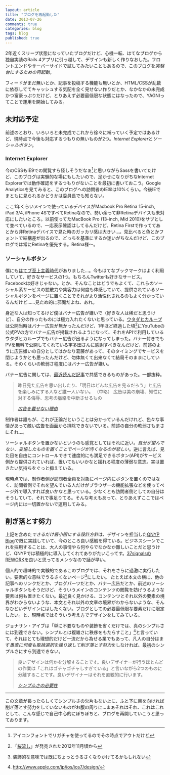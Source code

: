 ```yaml
---
layout: article
title: "ブログを再起動した"
date: 2013-07-26
comments: true
categories: blog
tags: blog
published: true
---
```


2年近くスリープ状態になっていたブログだけど、心機一転、はてなブログから独自実装のRails 4アプリに引っ越して、デザインも新しく作りなおした。フロントエンドやサーバーサイドで試してみたいこともあるので、このブログを*実験台にするための再起動*。

フィードがまだ無いとか、記事を投稿する機能も無いとか、HTML/CSSが乱数に依存しててキャッシュする気配を全く見せない作りだとか、なかなかの未完成かつ富豪っぷりだけど、とりあえず必要最低限な状態にはなったので、YAGNIってことで運用を開始してみる。

<!-- READMORE -->


## 未対応予定

前述のとおり、いろいろと未完成でこれから徐々に補っていく予定ではあるけど、現時点で今後も対応するつもりの無いものが2つ。*Internet Explorer*と*ソーシャルボタン*。


### Internet Explorer

今のCSSもIE9での閲覧すら怪しそうだなぁ[^1]と思いながらSassを書いてたけど、このブログは実験的な場にもしたいので、足かせになりがちなInternet Explorerでは動作確認をするつもりがないことを最初に書いておこう。Google Analyticsを見てみると、このブログへの訪問者のIE率は10%くらい。今後IEでまともに見られるかどうかは委員長でも知らない。

ここ1年くらいメインで使っているデバイスがMacbook Pro Retina 15-inch, iPad 3/4, iPhone 4SですべてRetinaなので、勢い余って非Retinaデバイスも未対応にしたいところ。以前使ってたMacBook Pro (13-inch, Mid 2010)をサブとして並べているので、一応表示確認はしてるんだけど、Retina Firstで作っててあとから非Retinaデバイスで見た時のガッカリ感は大きい…。見比べると色とかフォントで結構差が出るので、どっちを基準にするか迷いがちなんだけど、このブログでは常にRetinaを優先する。Retina様〜。


### ソーシャルボタン

僕にも[はてブ至上主義時代](/2011/05/20/blog-hotentry-yay)がありました…。今もはてなブックマークはよく利用していて、好きなサービスの1つ。もちろんTwitterも好きなサービス。Facebookは好きじゃない。とか、そんなことはどうでもよくて、これらのソーシャル系サービスの拡散力や集客力は何度も体感していて、提供されているソーシャルボタンをページに置くことでそれがより活性化されるのもよく分かっているんだけど……見ため的に邪魔だよね、あれ。

身近な人は知ってるけど僕はバナー広告が嫌いで（好きな人は稀だと思うけど）、自分の作ったものには極力入れたくないと思っている。[ウタダヒカループ](/2011/08/11/uhloop)は公開当時はバナー広告が無かったんだけど、1年ほど経過した頃[^2]にYouTubeの公式PVの方でバナー広告が掲載されるようになって、それをAPIで利用しているウタダヒカループでもバナー広告が出るようになってしまった。バナー付きでもPVを無料で公開してくれている宇多田さんに感謝すべきなんだけど、前述のように広告嫌いの自分としてはかなり葛藤があって、そのタイミングでサービスを閉じようかとも思ったんだけど、勿体無くて出来なくて結局そのままにしている。そのくらいの軟弱さ程度にはバナー広告が嫌い。

バナー広告に関しては、[最近読んだ記事](http://blog.whatsapp.com/index.php/2012/06/why-we-dont-sell-ads/?lang=ja)で共感できるものがあった。一部抜粋。

> 昨日見た広告を思い出したり、「明日はどんな広告を見るだろう」と広告を楽しみにする人など誰一人いない。
> （中略）
> 広告は美の崩壊、知性に対する侮辱、思考の脈絡を中断させるもの
>
> <cite>[広告を載せない理由](http://blog.whatsapp.com/index.php/2012/06/why-we-dont-sell-ads/?lang=ja)</cite>

制作者は誰もが、これが正論だということは分かっているんだけれど、色々な事情があって醜い広告を画面から排除できないでいる。前述の自分の軟弱さもまさにそれ…。

ソーシャルボタンを置かないというのも感覚としてはそれに近い。*自分が望んでない、妥協したものを置くことでページが汚くなるのが悲しい*。逆に言えば、見た目を自由にコントロールできて速度的にも満足できるボタン(API)がサービス側から提供されていれば、置いてもいいかなと揺れる程度の薄弱な意志。実は置きたい気持ちをぐっと抑えている。

現時点では、制作者側が訪問者全員を対象にページ内にボタンを置くのではなく、訪問者側でそれを望んでいる人だけがブラウザーの機能拡張などを使ってページ外で導入すれば良いかなと思っている。少なくとも訪問者側としての自分はそうしていて、それで事足りてる。そんな考えもあって、とりあえずここではページ内には一切置かないで運用してみる。


## 削ぎ落とす努力

上記を含めた*できるだけ最小限にする設計方針*は、デザインを担当した[QNYP Blog](http://blog.qnyp.com/)で既に実践していて、今のところ良い感触を得ている。ビジネスシーンでこれを採用することは、大人の事情やら何やらでなかなか難しいことだと思うけど、QNYPでは積極的に導入してくれてありがたいこってす。[37signalsのREWORK](/2011/03/18/rework-37signals-dhh-book-sentence)を良いと思ってるメンツなので話が早い。

個人的で趣味的で実験的であるこのブログでは、それをさらに過激に実行したい。要素的な意味でうるさくないページ[^3]にしたい。 たとえば本文の横に、他の記事へのリンクだとか、ブログパーツだとか、バナー広告だとか、前述のソーシャルボタンもそうだけど、そういうメインのコンテンツの閲覧を妨げうるような要素は何も置きたくない。最近良く見かける、コンテンツとそれ以外の要素の境界がわからないような、本文とそれ以外の文章の境界がわからないような、そんなひどいデザインにはしたくない。ブログとしての必要最低限な要素だけに限定したい。と、現時点ではそういう考え方でデザインをしてみている。

ジョナサン・アイブは「単に不要なものや装飾を省くだけでは、真のシンプルさには到達できない。シンプルとは複雑さに秩序をもたらすこと」[^4]と言っていて、それはとても理想的だけど一流だから為せる業でもあって、凡人の自分はまず*愚直に何度も取捨選択を繰り返して削ぎ落とす努力*をしなければ、最初のシンプルさにすら到達できない。

> 良いデザインは何かを分解することです。良いデザイナーが行うほとんどの作業は「これはゴチャゴチャしすぎている」と言いながら2つのものに分離することです。良いデザイナーはそれを直観的に行います。
>
> <cite>[シンプルさの必要性](http://eed3si9n.com/ja/simplicity-matters)</cite>

* * *

この文章が長ったらしくてシンプルさの欠片もない上に、ふと下に目を向ければ削ぎ落とす努力をしていないものがお腹の周りに…まぁそれはそれ、これはこれとして、こんな感じで自己中心的にぼちぼちと、ブログを再開していこうと思っております。

[^1]: アイコンフォントでリガチャを使ってるのでその時点でアウトだけど
[^2]: 「[桜流し](http://ja.wikipedia.org/wiki/%E6%A1%9C%E6%B5%81%E3%81%97)」が発売された2012年11月頃から
[^3]: 装飾的な意味では既にちょっとうるさくなりかけてるかもしれない
[^4]: <http://www.apple.com/jp/ios/ios7/design/>
